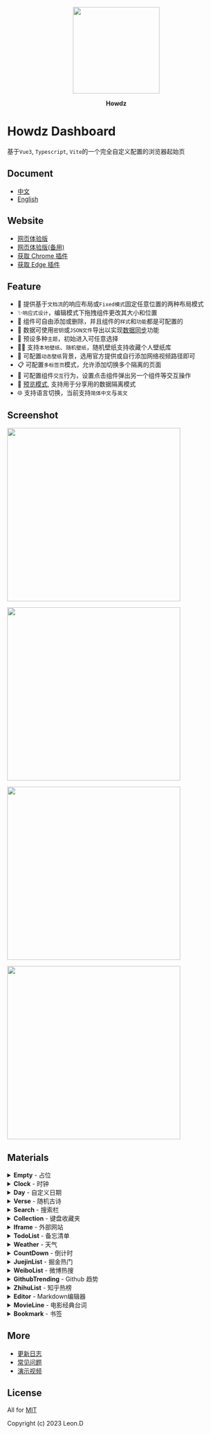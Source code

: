 <p align="center"><a href="https://doc.howdz.xyz/"><img width="200px" src="./public/favicon.png"></a></p>
<p align="center"><b>Howdz</b></p>

# Howdz Dashboard

基于`Vue3`, `Typescript`, `Vite`的一个完全自定义配置的浏览器起始页

## Document

- [中文](https://doc.howdz.xyz/)
- [English](./README.en.md)

## Website

- [网页体验版](https://howdz.xyz/)
- [网页体验版(备用)](https://s.kongfandong.cn/)
- [获取 Chrome 插件](https://chromewebstore.google.com/detail/howdz%E8%B5%B7%E5%A7%8B%E9%A1%B5/ggglfehkglgpenacfalffmiojghklamm)
- [获取 Edge 插件](https://microsoftedge.microsoft.com/addons/detail/howdz%E8%B5%B7%E5%A7%8B%E9%A1%B5/cgcggcdgjfmeoemmdpleinicgepijegd)

## Feature

- 💫 提供基于`文档流`的响应布局或`Fixed模式`固定任意位置的两种布局模式
- ✨`响应式设计`，编辑模式下拖拽组件更改其大小和位置
- 🍭 组件可自由添加或删除，并且组件的`样式`和`功能`都是可配置的
- 🍌 数据可使用`密钥`或`JSON文件`导出以实现[数据同步](https://doc.howdz.xyz/FAQ#:~:text=%E5%9C%A8%E5%8F%A6%E4%B8%80%E8%AE%BE%E5%A4%87-,%E5%90%8C%E6%AD%A5,-%E6%88%91%E7%9A%84%E9%85%8D%E7%BD%AE%3F)功能
- 🎉 预设多种`主题`，初始进入可任意选择
- 🏳️‍🌈 支持`本地壁纸`、`随机壁纸`，随机壁纸支持收藏个人壁纸库
- 🌟 可配置`动态壁纸`背景，选用官方提供或自行添加网络视频路径即可
- 📋 可配置`多标签页`模式，允许添加切换多个隔离的页面
- 🍦 可配置组件`交互`行为，设置点击组件弹出另一个组件等交互操作
- 🎲 [预览模式](https://doc.howdz.xyz/FAQ#:~:text=%E4%BB%80%E4%B9%88%E6%98%AF-,%E9%A2%84%E8%A7%88%E6%A8%A1%E5%BC%8F,-%3F), 支持用于分享用的数据隔离模式
- 🌐 支持语言切换，当前支持`简体中文`与`英文`

## Screenshot

<p>
  <a href="https://cdn.kongfandong.cn/howdz-screenshot/screen_shot06.png" target="_blank">
    <img width="400px" src="https://cdn.kongfandong.cn/howdz-screenshot/screen_shot06.png?imageView2/2/w/400">
  </a>
</p>
<p>
  <a href="https://cdn.kongfandong.cn/howdz-screenshot/screen_shot02.png" target="_blank">
    <img width="400px" src="https://cdn.kongfandong.cn/howdz-screenshot/screen_shot02.png?imageView2/2/w/400">
  </a>
</p>
<p>
  <a href="https://cdn.kongfandong.cn/howdz-screenshot/screen_shot05.png" target="_blank">
    <img width="400px" src="https://cdn.kongfandong.cn/howdz-screenshot/screen_shot05.png?imageView2/2/w/400">
  </a>
</p>
<p>
  <a href="https://cdn.kongfandong.cn/howdz-screenshot/screen_shot04.png" target="_blank">
    <img width="400px" src="https://cdn.kongfandong.cn/howdz-screenshot/screen_shot04.png?imageView2/2/w/400">
  </a>
</p>

## Materials

<details>
  <summary>
    <b>Empty</b> - 占位
  </summary>
  <section>
    <img src="https://s2.loli.net/2022/01/05/Z9UcbqODBLmr2Gj.png" loading="lazy">
    <p>占位区块组件，支持一些简单配置与自定义文本</p>
  </section>
</details>

<details>
  <summary>
    <b>Clock</b> - 时钟
  </summary>
  <section>
    <img src="https://s2.loli.net/2022/01/05/fxIK47L5boUajBV.png" loading="lazy">
    <p>简单的时钟组件</p>
  </section>
</details>

<details>
  <summary>
    <b>Day</b> - 自定义日期
  </summary>
  <section>
    <img src="https://s2.loli.net/2022/01/05/12RAcVd3NIrvtTC.png" loading="lazy">
    <p>Clock的升级版，更强大的定义各种日期格式，使用Dayjs的
      <a 
        href="https://dayjs.gitee.io/docs/zh-CN/display/format#%E6%94%AF%E6%8C%81%E7%9A%84%E6%A0%BC%E5%BC%8F%E5%8C%96%E5%8D%A0%E4%BD%8D%E7%AC%A6%E5%88%97%E8%A1%A8" target="_blank"
        >formatter格式化占位符
      </a>语法进行自定义。另外若最小单位是秒的，请更改组件刷新频率为1s。
    </p>
  </section>
</details>

<details>
  <summary>
    <b>Verse</b> - 随机古诗
  </summary>
  <section>
    <img src="https://s2.loli.net/2022/01/05/Z3rxhjXQYbkG7Re.png" loading="lazy">
    <p>随机古诗组件，API 来源于`https://www.jinrishici.com/`, 可配置定时刷新</p>
  </section>
</details>

<details>
  <summary>
    <b>Search</b> - 搜索栏
  </summary>
  <section>
    <img src="https://s2.loli.net/2022/01/05/57jRhKbyBSlGTVq.png" loading="lazy">
    <li>支持添加自定义搜索引擎</li>
    <li>按 Tab 键快速切换搜索引擎</li>
    <li>支持关键词联想</li>
  <section>
</details>

<details>
  <summary>
    <b>Collection</b> - 键盘收藏夹
  </summary>
  <section>
    <img src="https://s2.loli.net/2022/01/05/SnYT4rzU7Cw3GE1.png" loading="lazy">
    <p>键盘收藏夹，设置网站后按相应按键自动跳转，网站 Icon 自动获取</p>
  <section>
</details>

<details>
  <summary>
    <b>Iframe</b> - 外部网站
  </summary>
  <section>
    <img src="https://s2.loli.net/2022/01/05/WtsS1mzq53IgX9r.png" loading="lazy">
    <p>设置嵌入Iframe，最新版浏览器只支持同协议(当前网站为 https)的Iframe</p>
  <section>
</details>

<details>
  <summary>
    <b>TodoList</b> - 备忘清单
  </summary>
  <section>
    <img src="https://s2.loli.net/2022/01/05/mjWtyHLchoGIR1a.png" loading="lazy">
    <p>可同时设置不同日期，点击上方日期展开日期选择器</p>
  <section>
</details>

<details>
  <summary>
    <b>Weather</b> - 天气
  </summary>
  <section>
    <img src="https://s2.loli.net/2022/01/05/eVbQ6FDdg3Rtn8T.png" loading="lazy">
    <p>天气组件，支持通过 IP 自动获取城市也可手动输入，后续考虑添加读取 GPS</p>
  <section>
</details>

<details>
  <summary>
    <b>CountDown</b> - 倒计时
  </summary>
  <section>
    <img src="https://s2.loli.net/2022/01/05/EDsVoNxfumyw4Xl.png" loading="lazy">
    <p>支持天、小时、分钟三种单位的设置倒计时事件</p>
  <section>
</details>

<details>
  <summary>
    <b>JuejinList</b> - 掘金热门
  </summary>
  <section>
    <img src="https://s2.loli.net/2022/01/05/yFhJwlbRkxB9spg.png" loading="lazy">
    <p>显示最新热门列表，支持配置自动刷新</p>
  <section>
</details>

<details>
  <summary>
    <b>WeiboList</b> - 微博热搜
  </summary>
  <section>
    <img src="https://s2.loli.net/2022/01/05/DmkGwqon9F4WvCE.png" loading="lazy">
    <p>显示最新微博热搜列表，支持配置自动刷新</p>
  <section>
</details>

<details>
  <summary>
    <b>GithubTrending</b> - Github 趋势
  </summary>
  <section>
    <img src="https://s2.loli.net/2022/01/05/PmB1r9TMY8L6Z7j.png" loading="lazy">
    <p>显示当天Github Trending列表，支持配置自动刷新</p>
  <section>
</details>

<details>
  <summary>
    <b>ZhihuList</b> - 知乎热榜
  </summary>
  <section>
    <img src="https://s2.loli.net/2022/01/05/lAfmQbx5YsgE9Ia.png" loading="lazy">
    <p>显示当前知乎热榜，支持配置自动刷新</p>
  <section>
</details>

<details>
  <summary>
    <b>Editor</b> - Markdown编辑器
  </summary>
  <section>
    <img src="https://s2.loli.net/2022/01/05/YIaMD8QPnxuZ3yf.png" loading="lazy">
    <p>基于<a href="https://milkdown.dev/#/zh-hans" target="_blank">Milkdown</a>实现，支持按需加载各种插件包括:
      <li>Tooltip: 在选择文本后会在其上方出现工具栏可快速切换格式</li>
      <li>Slash: 斜线命令，输入“/”后会弹出快速选择工具栏</li>
      <li>Clipboard: 为编辑器添加复制粘贴Markdown格式功能</li>
      <li>History: 增加历史记录功能，使用<code>Ctrl+Z</code>和<code>Ctrl+Y</code></li>
      <li>Prism: 为代码块增加高亮功能</li>
    </p>
  <section>
</details>

<details>
  <summary>
    <b>MovieLine</b> - 电影经典台词
  </summary>
  <section>
    <img src="https://s2.loli.net/2022/01/05/p2954AjZxOERfBC.png" loading="lazy">
    <p>随机一句电影经典台词，并展示其电影海报作为背景，支持动态设置各种显示</p>
  <section>
</details>

<details>
  <summary>
    <b>Bookmark</b> - 书签
  </summary>
  <section>
    <img src="https://s2.loli.net/2022/01/05/fyvxCwBl8JYVW9F.png" loading="lazy">
    <p>书签管理器，当前文件夹只支持一级目录。
      <li>添加时输入网址可自动获取网站ICON与标题</li>
      <li>图标样式、大小、背景色都可自定义，图标可缓存为Base64</li>
      <li>支持从Chrome内核的浏览器导出的书签HTML文件导入</li>
    </p>
  <section>
</details>

## More

- [更新日志](https://doc.howdz.xyz/Changelog)
- [常见问题](https://doc.howdz.xyz/FAQ)
- [演示视频](https://www.bilibili.com/video/BV1Vu411Z7i1?share_source=copy_web)

## License

All for [MIT](https://github.com/leon-kfd/Dashboard/blob/main/LICENSE)

Copyright (c) 2023 Leon.D
